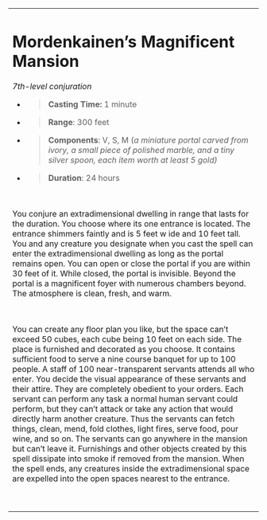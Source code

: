 <table><tbody><tr class="odd"><td><h1 id="mordenkainens-magnificent-mansion"><strong>Mordenkainen’s Magnificent Mansion</strong></h1><p><em>7th-level conjuration</em></p><ul><li><blockquote><p><strong>Casting Time:</strong> 1 minute</p></blockquote></li><li><blockquote><p><strong>Range</strong>: 300 feet</p></blockquote></li><li><blockquote><p><strong>Components</strong>: V, S, M (<em>a miniature portal carved from ivory, a small piece of polished marble, and a tiny silver spoon, each item worth at least 5 gold)</em></p></blockquote></li><li><blockquote><p><strong>Duration</strong>: 24 hours</p></blockquote></li></ul><p> </p><p>You conjure an extradimensional dwelling in range that lasts for the duration. You choose where its one entrance is located. The entrance shimmers faintly and is 5 feet w ide and 10 feet tall. You and any creature you designate when you cast the spell can enter the extradimensional dwelling as long as the portal remains open. You can open or close the portal if you are within 30 feet of it. While closed, the portal is invisible. Beyond the portal is a magnificent foyer with numerous chambers beyond. The atmosphere is clean, fresh, and warm.</p><p> </p><p>You can create any floor plan you like, but the space can’t exceed 50 cubes, each cube being 10 feet on each side. The place is furnished and decorated as you choose. It contains sufficient food to serve a nine course banquet for up to 100 people. A staff of 100 near-transparent servants attends all who enter. You decide the visual appearance of these servants and their attire. They are completely obedient to your orders. Each servant can perform any task a normal human servant could perform, but they can’t attack or take any action that would directly harm another creature. Thus the servants can fetch things, clean, mend, fold clothes, light fires, serve food, pour wine, and so on. The servants can go anywhere in the mansion but can’t leave it. Furnishings and other objects created by this spell dissipate into smoke if removed from the mansion. When the spell ends, any creatures inside the extradimensional space are expelled into the open spaces nearest to the entrance.</p><p> </p></td></tr></tbody></table>
